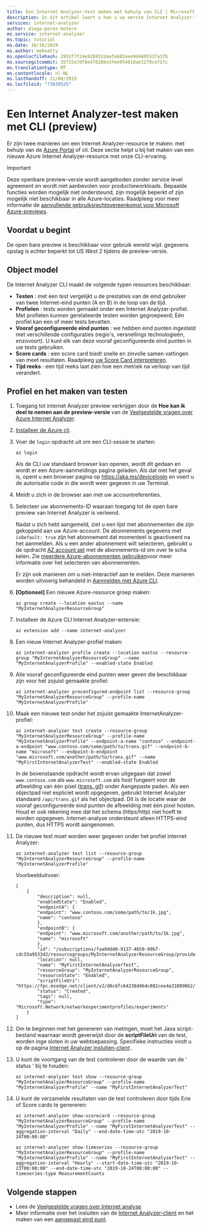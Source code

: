 ```yaml
---
title: Een Internet Analyzer-test maken met behulp van CLI | Microsoft Docs
description: In dit artikel leert u hoe u uw eerste Internet Analyzer-test kunt maken.
services: internet-analyzer
author: diego-perez-botero
ms.service: internet-analyzer
ms.topic: tutorial
ms.date: 10/16/2019
ms.author: mebeatty
ms.openlocfilehash: 2952f7f24e92b952daafa682eee9d4605537a37b
ms.sourcegitcommit: 35715a7df8e476286e3fee954818ae1278cef1fc
ms.translationtype: MT
ms.contentlocale: nl-NL
ms.lasthandoff: 11/08/2019
ms.locfileid: "73839525"
---
```

# <a name="create-an-internet-analyzer-test-using-cli-preview"></a>Een Internet Analyzer-test maken met CLI (preview)

Er zijn twee manieren om een Internet Analyzer-resource te maken: met behulp van de [Azure Portal](internet-analyzer-create-test-portal.md) of cli. Deze sectie helpt u bij het maken van een nieuwe Azure Internet Analyzer-resource met onze CLI-ervaring. 


> [!IMPORTANT]
> Deze openbare preview-versie wordt aangeboden zonder service level agreement en wordt niet aanbevolen voor productieworkloads. Bepaalde functies worden mogelijk niet ondersteund, zijn mogelijk beperkt of zijn mogelijk niet beschikbaar in alle Azure-locaties. Raadpleeg voor meer informatie de [aanvullende gebruiksrechtovereenkomst voor Microsoft Azure-previews](https://azure.microsoft.com/support/legal/preview-supplemental-terms/).
>

## <a name="before-you-begin"></a>Voordat u begint

De open bare preview is beschikbaar voor gebruik wereld wijd. gegevens opslag is echter beperkt tot *US West 2* tijdens de preview-versie.

## <a name="object-model"></a>Object model
De Internet Analyzer CLI maakt de volgende typen resources beschikbaar:
* **Testen** : met een test vergelijkt u de prestaties van de eind gebruiker van twee Internet-eind punten (A en B) in de loop van de tijd.
* **Profielen** : tests worden gemaakt onder een Internet Analyzer-profiel. Met profielen kunnen gerelateerde testen worden gegroepeerd; Eén profiel kan een of meer tests bevatten.
* **Vooraf geconfigureerde eind punten** : we hebben eind punten ingesteld met verschillende configuraties (regio's, versnellings technologieën, enzovoort). U kunt elk van deze vooraf geconfigureerde eind punten in uw tests gebruiken.
* **Score cards** : een score card biedt snelle en zinvolle samen vattingen van meet resultaten. Raadpleeg [uw Score Card interpreteren](internet-analyzer-scorecard.md).
* **Tijd reeks** : een tijd reeks laat zien hoe een metriek na verloop van tijd verandert.

## <a name="profile-and-test-creation"></a>Profiel en het maken van testen
1. Toegang tot internet Analyzer preview verkrijgen door de **Hoe kan ik deel te nemen aan de preview-versie** van de [Veelgestelde vragen over Azure Internet Analyzer](internet-analyzer-faq.md).
2. [Installeer de Azure cli](https://docs.microsoft.com/cli/azure/install-azure-cli?view=azure-cli-latest).
3. Voer de `login` opdracht uit om een CLI-sessie te starten:
    ```azurecli-interactive
    az login
    ```

    Als de CLI uw standaard browser kan openen, wordt dit gedaan en wordt er een Azure-aanmeldings pagina geladen.
    Als dat niet het geval is, opent u een browser pagina op https://aka.ms/devicelogin en voert u de autorisatie code in die wordt weer gegeven in uw Terminal.

4. Meldt u zich in de browser aan met uw accountreferenties.

5. Selecteer uw abonnements-ID waaraan toegang tot de open bare preview van Internet Analyzer is verleend.

    Nadat u zich hebt aangemeld, ziet u een lijst met abonnementen die zijn gekoppeld aan uw Azure-account. De abonnements gegevens met `isDefault: true` zijn het abonnement dat momenteel is geactiveerd na het aanmelden. Als u een ander abonnement wilt selecteren, gebruikt u de opdracht [AZ account set](https://docs.microsoft.com/cli/azure/account#az-account-set) met de abonnements-id om over te scha kelen. Zie [meerdere Azure-abonnementen gebruiken](https://docs.microsoft.com/cli/azure/manage-azure-subscriptions-azure-cli?view=azure-cli-latest)voor meer informatie over het selecteren van abonnementen.

    Er zijn ook manieren om u niet-interactief aan te melden. Deze manieren worden uitvoerig behandeld in [Aanmelden met Azure CLI](https://docs.microsoft.com/cli/azure/authenticate-azure-cli?view=azure-cli-latest).

6. **[Optioneel]** Een nieuwe Azure-resource groep maken:
    ```azurecli-interactive
    az group create --location eastus --name "MyInternetAnalyzerResourceGroup"
    ```

7. Installeer de Azure CLI Internet Analyzer-extensie:
     ```azurecli-interactive
    az extension add --name internet-analyzer
    ```

8. Een nieuw Internet Analyzer-profiel maken:
    ```azurecli-interactive
    az internet-analyzer profile create --location eastus --resource-group "MyInternetAnalyzerResourceGroup" --name "MyInternetAnalyzerProfile" --enabled-state Enabled
    ```

9. Alle vooraf geconfigureerde eind punten weer geven die beschikbaar zijn voor het zojuist gemaakte profiel:
    ```azurecli-interactive
    az internet-analyzer preconfigured-endpoint list --resource-group "MyInternetAnalyzerResourceGroup" --profile-name "MyInternetAnalyzerProfile"
    ```

10. Maak een nieuwe test onder het zojuist gemaakte InternetAnalyzer-profiel:
    ```azurecli-interactive
    az internet-analyzer test create --resource-group "MyInternetAnalyzerResourceGroup" --profile-name "MyInternetAnalyzerProfile" --endpoint-a-name "contoso" --endpoint-a-endpoint "www.contoso.com/some/path/to/trans.gif" --endpoint-b-name "microsoft" --endpoint-b-endpoint "www.microsoft.com/another/path/to/trans.gif" --name "MyFirstInternetAnalyzerTest" --enabled-state Enabled
    ```

    In de bovenstaande opdracht wordt ervan uitgegaan dat zowel `www.contoso.com` als `www.microsoft.com` als host fungeert voor de afbeelding van één pixel ([trans. gif](https://fpc.msedge.net/apc/trans.gif)) onder Aangepaste paden. Als een objectpad niet expliciet wordt opgegeven, gebruikt Internet Analyzer standaard `/apc/trans.gif` als het objectpad. Dit is de locatie waar de vooraf geconfigureerde eind punten de afbeelding met één pixel hosten. Houd er ook rekening mee dat het schema (https/http) niet hoeft te worden opgegeven. Internet-analyse ondersteunt alleen HTTPS-eind punten, dus HTTPS wordt aangenomen.

11. De nieuwe test moet worden weer gegeven onder het profiel Internet Analyzer:
    ```azurecli-interactive
    az internet-analyzer test list --resource-group "MyInternetAnalyzerResourceGroup" --profile-name "MyInternetAnalyzerProfile"
    ```

    Voorbeelduitvoer:
    ````
    [
        {
            "description": null,
            "enabledState": "Enabled",
            "endpointA": {
            "endpoint": "www.contoso.com/some/path/to/1k.jpg",
            "name": "contoso"
            },
            "endpointB": {
            "endpoint": "www.microsoft.com/another/path/to/1k.jpg",
            "name": "microsoft"
            },
            "id": "/subscriptions/faa9ddd0-9137-4659-99b7-cdc55a953342/resourcegroups/MyInternetAnalyzerResourceGroup/providers/Microsoft.Network/networkexperimentprofiles/MyInternetAnalyzerProfile/experiments/MyFirstInternetAnalyzerTest",
            "location": null,
            "name": "MyFirstInternetAnalyzerTest",
            "resourceGroup": "MyInternetAnalyzerResourceGroup",
            "resourceState": "Enabled",
            "scriptFileUri": "https://fpc.msedge.net/client/v2/d8c6fc64238d464c882cee4a310898b2/ab.min.js",
            "status": "Created",
            "tags": null,
            "type": "Microsoft.Network/networkexperimentprofiles/experiments"
        }
    ]
    ````

12. Om te beginnen met het genereren van metingen, moet het Java script-bestand waarnaar wordt geverwijst door de **scriptFileUri** van de test, worden inge sloten in uw webtoepassing. Specifieke instructies vindt u op de pagina [Internet Analyzer insluiten-client](internet-analyzer-embed-client.md) .

13. U kunt de voortgang van de test controleren door de waarde van de ' status ' bij te houden:
    ```azurecli-interactive
    az internet-analyzer test show --resource-group "MyInternetAnalyzerResourceGroup" --profile-name "MyInternetAnalyzerProfile" --name "MyFirstInternetAnalyzerTest"
    ```

14. U kunt de verzamelde resultaten van de test controleren door tijds Erie of Score cards te genereren:
    ```azurecli-interactive
    az internet-analyzer show-scorecard --resource-group "MyInternetAnalyzerResourceGroup" --profile-name "MyInternetAnalyzerProfile" --name "MyFirstInternetAnalyzerTest" --aggregation-interval "Daily" --end-date-time-utc "2019-10-24T00:00:00"
    ```

    ```azurecli-interactive
    az internet-analyzer show-timeseries --resource-group "MyInternetAnalyzerResourceGroup" --profile-name "MyInternetAnalyzerProfile" --name "MyFirstInternetAnalyzerTest" --aggregation-interval "Hourly" --start-date-time-utc "2019-10-23T00:00:00" --end-date-time-utc "2019-10-24T00:00:00" --timeseries-type MeasurementCounts
    ```


## <a name="next-steps"></a>Volgende stappen

* Lees de [Veelgestelde vragen over Internet analyse](internet-analyzer-faq.md)
* Meer informatie over het insluiten van de [Internet Analyzer-client](internet-analyzer-embed-client.md) en het maken van een [aangepast eind punt](internet-analyzer-custom-endpoint.md). 

